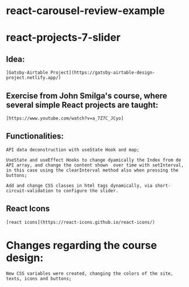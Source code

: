 # react-carousel-review-example


  # react-projects-7-slider



 ##  Idea:
    [Gatsby-Airtable Project](https://gatsby-airtable-design-project.netlify.app/)




 ## Exercise from John Smilga's course, where several simple React projects are taught:
    [https://www.youtube.com/watch?v=a_7Z7C_JCyo]



 ## Functionalities:

    API data deconstruction with useState Hook and map;
    
    UseState and useEffect Hooks to change dyamically the Index from de API array, and change the content shown  over time with setInterval, in this case using the clearInterval method also when pressing the buttons;
    
    Add and change CSS classes in html tags dynamically, via short-circuit-validation to configure the slider.


 
 ## React Icons
  
    [react icons](https://react-icons.github.io/react-icons/)
    


# Changes regarding the course design:

    New CSS variables were created, changing the colors of the site, texts, icons and buttons;
   
   
